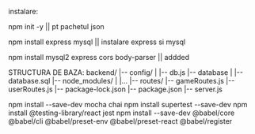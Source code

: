 instalare:

npm init -y || pt pachetul json

npm install express mysql || instalare express si mysql

npm install mysql2 express cors body-parser || addded

STRUCTURA DE BAZA:
backend/
|-- config/
|   |-- db.js
|-- database
|   |-- database.sql
|-- node_modules/
|   |...
|-- routes/
    |-- gameRoutes.js
    |-- userRoutes.js
|-- package-lock.json
|-- package.json
|-- server.js


npm install --save-dev mocha chai
npm install supertest --save-dev
npm install @testing-library/react jest
npm install --save-dev @babel/core @babel/cli @babel/preset-env @babel/preset-react @babel/register